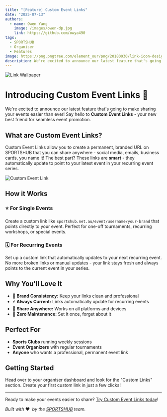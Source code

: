 ```yaml
---
title: "[Feature] Custom Event Links"
date: "2025-07-13"
authors:
  - name: Owen Yang
    image: /images/owen-dp.jpg
    link: https://github.com/owya490
tags:
  - SPORTSHUB
  - Organiser
  - Features
image: https://png.pngtree.com/element_our/png/20180930/link-icon-design-vector-png_115569.jpg
description: We're excited to announce our latest feature that's going to make sharing your events easier than ever! Say hello to Custom Event Links - your new best friend for seamless event promotion.
---
```


![Link Wallpaper](/images/link-wallpaper.png)

# Introducing **Custom Event Links** 🔗

We're excited to announce our latest feature that's going to make sharing your events easier than ever! Say hello to **Custom Event Links** - your new best friend for seamless event promotion.

## What are Custom Event Links?

Custom Event Links allow you to create a permanent, branded URL on SPORTSHUB that you can share anywhere - social media, emails, business cards, you name it! The best part? These links are **smart** - they automatically update to point to your latest event in your recurring event series.

![Custom Event Link](/images/custom-event-link.png)

## How it Works

### ⭐ For Single Events

Create a custom link like `sportshub.net.au/event/username/your-brand` that points directly to your event. Perfect for one-off tournaments, recurring workshops, or special events.

### 🗓️ For Recurring Events

Set up a custom link that automatically updates to your next recurring event. No more broken links or manual updates - your link stays fresh and always points to the current event in your series.

## Why You'll Love It

- 🎯 **Brand Consistency:** Keep your links clean and professional
- ⚡ **Always Current:** Links automatically update for recurring events
- 📱 **Share Anywhere:** Works on all platforms and devices
- 🔄 **Zero Maintenance:** Set it once, forget about it

## Perfect For

- **Sports Clubs** running weekly sessions
- **Event Organizers** with regular tournaments
- **Anyone** who wants a professional, permanent event link

## Getting Started

Head over to your organiser dashboard and look for the "Custom Links" section. Create your first custom link in just a few clicks!

---

Ready to make your events easier to share? [Try Custom Event Links today](https://www.sportshub.net.au/)!

_Built with_ ❤️&nbsp; _by the [SPORTSHUB](https://www.sportshub.net.au/) team._
